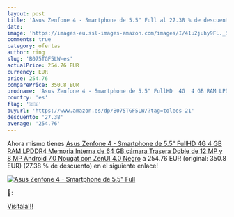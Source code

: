 ```yaml
---
layout: post
title: 'Asus Zenfone 4 - Smartphone de 5.5" Full al 27.38 % de descuento'
date: 
image: 'https://images-eu.ssl-images-amazon.com/images/I/41u2juhy9FL._SL200_.jpg'
comments: true
category: ofertas
author: ring
slug: 'B075TGF5LW-es'
actualPrice: 254.76 EUR
currency: EUR
price: 254.76
comparePrice: 350.8 EUR
prodname: 'Asus Zenfone 4 - Smartphone de 5.5" FullHD  4G  4 GB RAM LPDDR4  Memoria Interna de 64 GB  cámara Trasera Doble de 12 MP y 8 MP  Android 7.0 Nougat con ZenUI 4.0  Negro'
country: 'es'
flag: '🇪🇸'
buyurl: 'https://www.amazon.es/dp/B075TGF5LW/?tag=tolees-21'
descuento: '27.38'
average: '254.76'
---
```


Ahora mismo tienes [Asus Zenfone 4 - Smartphone de 5.5" FullHD  4G  4 GB RAM LPDDR4  Memoria Interna de 64 GB  cámara Trasera Doble de 12 MP y 8 MP  Android 7.0 Nougat con ZenUI 4.0  Negro](https://www.amazon.es/dp/B075TGF5LW/?tag=tolees-21) a 254.76 EUR (original: 350.8 EUR) (27.38 %  de descuento) en el siguiente enlace!

[![Asus Zenfone 4 - Smartphone de 5.5" Full](https://images-eu.ssl-images-amazon.com/images/I/41u2juhy9FL._SL200_.jpg)](https://www.amazon.es/dp/B075TGF5LW/?tag=tolees-21)

🔎:


[Visítala!!!](https://www.amazon.es/dp/B075TGF5LW/?tag=tolees-21)

